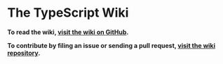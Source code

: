 # The TypeScript Wiki

**To read the wiki, [visit the wiki on GitHub](https://github.com/Microsoft/TypeScript/wiki).**

**To contribute by filing an issue or sending a pull request, [visit the wiki repository](https://github.com/Microsoft/TypeScript-wiki).**
